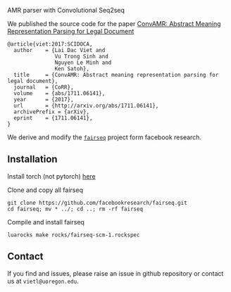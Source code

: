 AMR parser with Convolutional Seq2seq


We published the source code for the paper [ConvAMR: Abstract Meaning Representation Parsing for Legal Document](https://arxiv.org/abs/1711.06141)
```
@article{viet:2017:SCIDOCA,
  author    = {Lai Dac Viet and
               Vu Trong Sinh and
               Nguyen Le Minh and
               Ken Satoh},
  title     = {ConvAMR: Abstract meaning representation parsing for legal document},
  journal   = {CoRR},
  volume    = {abs/1711.06141},
  year      = {2017},
  url       = {http://arxiv.org/abs/1711.06141},
  archivePrefix = {arXiv},
  eprint    = {1711.06141},
}
```

We derive and modify the [``fairseq``](https://github.com/facebookresearch/fairseq-py) project form  facebook research.

## Installation

Install torch (not pytorch) [here](http://torch.ch/docs/getting-started.html)

Clone and copy all fairseq
```
git clone https://github.com/facebookresearch/fairseq.git
cd fairseq; mv * ../; cd ..; rm -rf fairseq
```

Compile and install fairseq
```
luarocks make rocks/fairseq-scm-1.rockspec
```

## Contact
If you find and issues, please raise an issue in github repository or contact us at ``vietl@uoregon.edu``.
